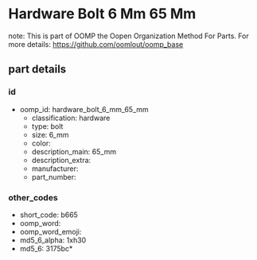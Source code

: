 # Hardware Bolt 6 Mm 65 Mm  

note: This is part of OOMP the Oopen Organization Method For Parts. For more details: https://github.com/oomlout/oomp_base

##  part details





### id
* oomp_id: hardware_bolt_6_mm_65_mm
  * classification: hardware
  * type: bolt
  * size: 6_mm
  * color: 
  * description_main: 65_mm
  * description_extra: 
  * manufacturer: 
  * part_number: 

### other_codes
* short_code: b665
* oomp_word: 
* oomp_word_emoji: 
* md5_6_alpha: 1xh30
* md5_6: 3175bc* 